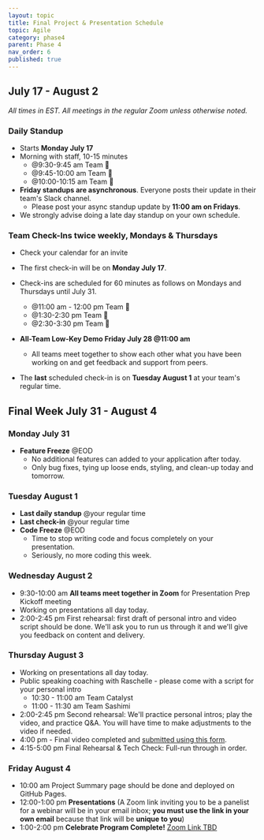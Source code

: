 ```yaml
---
layout: topic
title: Final Project & Presentation Schedule
topic: Agile
category: phase4
parent: Phase 4
nav_order: 6
published: true
---
```


## July 17 - August 2

_All times in EST._
_All meetings in the regular Zoom unless otherwise noted._

### Daily Standup

- Starts **Monday July 17**
- Morning with staff, 10-15 minutes
    - @9:30-9:45 am Team 🌮
    - @9:45-10:00 am Team 🍜
    - @10:00-10:15 am Team 🍣
- **Friday standups are asynchronous**. Everyone posts their update in their team's Slack channel.
    - Please post your async standup update by **11:00 am on Fridays**.
- We strongly advise doing a late day standup on your own schedule.

### Team Check-Ins twice weekly, Mondays & Thursdays

- Check your calendar for an invite
- The first check-in will be on **Monday July 17**.
- Check-ins are scheduled for 60 minutes as follows on Mondays and Thursdays until July 31.
    - @11:00 am - 12:00 pm Team 🌮
    - @1:30-2:30 pm Team 🍜
    - @2:30-3:30 pm Team 🍣

- **All-Team Low-Key Demo Friday July 28 @11:00 am**
    - All teams meet together to show each other what you have been working on and get feedback and support from peers.

- The **last** scheduled check-in is on **Tuesday August 1** at your team's regular time.

## Final Week July 31 - August 4

### Monday July 31

- **Feature Freeze** @EOD
    - No additional features can added to your application after today.
    - Only bug fixes, tying up loose ends, styling, and clean-up today and tomorrow.

### Tuesday August 1

- **Last daily standup** @your regular time
- **Last check-in** @your regular time
- **Code Freeze** @EOD
    - Time to stop writing code and focus completely on your presentation.
    - Seriously, no more coding this week.

### Wednesday August 2

- 9:30-10:00 am **All teams meet together in Zoom** for Presentation Prep Kickoff meeting
- Working on presentations all day today.
- 2:00-2:45 pm First rehearsal: first draft of personal intro and video script should be done. We'll ask you to run us through it and we'll give you feedback on content and delivery.

### Thursday August 3

- Working on presentations all day today.
- Public speaking coaching with Raschelle - please come with a script for your personal intro
    - 10:30 - 11:00 am Team Catalyst
    - 11:00 - 11:30 am Team Sashimi
- 2:00-2:45 pm Second rehearsal: We'll practice personal intros; play the video, and practice Q&A. You will have time to make adjustments to the video if needed.
- 4:00 pm - Final video completed and [submitted using this form](https://forms.gle/hRRfGH2kWSEoFXrE7).
- 4:15-5:00 pm Final Rehearsal & Tech Check: Full-run through in order.

### Friday August 4

- 10:00 am Project Summary page should be done and deployed on GitHub Pages.
- 12:00-1:00 pm **Presentations** (A Zoom link inviting you to be a panelist for a webinar will be in your email inbox; **you must use the link in your own email** because that link will be **unique to you**)
- 1:00-2:00 pm **Celebrate Program Complete!** [Zoom Link TBD]()
